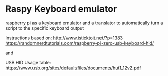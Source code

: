 # Raspy Keyboard emulator
raspberry pi as a keyboard emulator and a translator to automatically turn a script to the specific keyboard output

Instructions based on:
http://www.isticktoit.net/?p=1383
https://randomnerdtutorials.com/raspberry-pi-zero-usb-keyboard-hid/

and

USB HID Usage table:
https://www.usb.org/sites/default/files/documents/hut1_12v2.pdf
